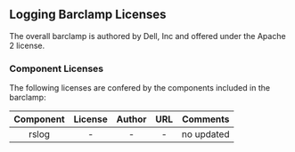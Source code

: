 ## Logging Barclamp Licenses

The overall barclamp is authored by Dell, Inc and offered under the Apache 2 license.

### Component Licenses

The following licenses are confered by the components included in the barclamp:

| Component | License | Author | URL | Comments |
|:---------:|:-------:|:------:|:---:|:--------:|
| rslog | - | - | - | no updated |

